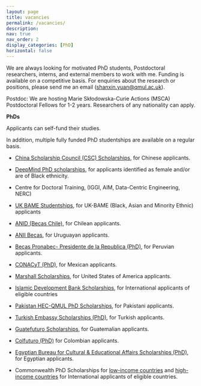 ```yaml
---
layout: page
title: vacancies
permalink: /vacancies/
description: 
nav: true
nav_order: 2
display_categories: [PhD]
horizontal: false
---
```


We are always looking for motivated PhD students, Postdoctoral researchers, interns, and external members to work with me. Funding is available on a competitive basis. For enquiries about the research or positions, please send me an email (shanxin.yuan@qmul.ac.uk).



Postdoc: We are hosting Marie Skłodowska-Curie Actions (MSCA) Postdoctoral Fellows for 1-2 years. Researchers of any nationality can apply.
     

**PhDs** 

Applicants can self-fund their studies.

In addition, multiple fully funded PhD studentships are available on a regular basis.

- [China Scholarship Council (CSC) Scholarships​](https://www.qmul.ac.uk/scholarships/items/queen-mary-csc-phd-scholarships.html), for Chinese applicants.

- [DeepMind PhD scholarships​](http://www.eecs.qmul.ac.uk/phd/phd-studentships/deepmind-phd-studentship-in-ai-or-machine-learning/#d.en.942226), for applicants identified as female and/or are of Black ethnicity.

- Centre for Doctoral Training, (IGGI, AIM, Data-Centric Engineering, NERC)​

- [UK BAME Studentships](https://www.qmul.ac.uk/scholarships/items/uk-bame-phd-studentships-1.html), for UK-BAME (Black, Asian and Minority Ethnic) applicants


- [ANID (Becas Chile)](https://www.qmul.ac.uk/scholarships/items/anid-becas-chile-1.html), for Chilean applicants.

- [ANII Becas](https://www.qmul.ac.uk/scholarships/items/anii.html), for Uruguayan applicants.

- [Becas Pronabec- Presidente de la Republica (PhD)](https://www.qmul.ac.uk/scholarships/items/pronabec.html), for Peruvian applicants.

- [CONACyT (PhD)](https://www.qmul.ac.uk/scholarships/items/conacyt-scholarships.html), for Mexican applicants.

- [Marshall Scholarships](https://www.qmul.ac.uk/scholarships/items/marshall-scholarship.html), for United States of America applicants.

- [Islamic Development Bank Scholarships](https://www.qmul.ac.uk/scholarships/items/idb-qmul-phd-scholarships.html), for International applicants of eligible countries
 

- [Pakistan HEC-QMUL PhD Scholarships](https://www.qmul.ac.uk/scholarships/items/pakistan-hec-qmul-phd-scholarships.html), for Pakistani applicants.

- [Turkish Embassy Scholarships (PhD)](https://www.qmul.ac.uk/scholarships/items/turkish-embassy-scholarships--1.html), for Turkish applicants.



- [Guatefuturo Scholarships](https://www.qmul.ac.uk/scholarships/items/guatefuturo-scholarships-1.html), for Guatemalian applicants.

- [Colfuturo (PhD)](https://www.qmul.ac.uk/scholarships/items/colfuturo.html) for Colombian applicants.

- [Egyptian Bureau for Cultural & Educational Affairs Scholarships (PhD)](https://www.qmul.ac.uk/scholarships/items/egyptian-bureau-for-cultural--educational-affairs-scholarships.html), for Egyptian applicants.

- Commonwealth PhD Scholarships for [low-income countries](https://www.qmul.ac.uk/scholarships/items/commonwealth-phd-scholarships-low-income-countries-1.html) and [high-income countries](https://www.qmul.ac.uk/scholarships/items/commonwealth-phd-scholarships-high-income-countries-1.html) for International applicants of eligible countries.









